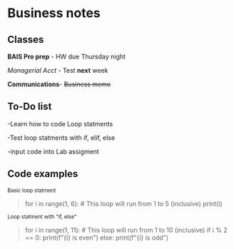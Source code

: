 # Business notes 
## Classes
**BAIS Pro prep** - HW due Thursday night 

*Managerial Acct* - Test **next** week 

 **Communications**- ~~Business memo~~
## To-Do list

-Learn how to code Loop statments 

-Test loop statments with if, elif, else

-input code into Lab assigment 

## Code examples
<sup> Basic loop statment </sub>
> for i in range(1, 6):  # This loop will run from 1 to 5 (inclusive)
    print(i)

<sub> Loop statment with "if, else" </sub>
> for i in range(1, 11):  # This loop will run from 1 to 10 (inclusive)
    if i % 2 == 0:
        print(f"{i} is even")
    else:
        print(f"{i} is odd")
